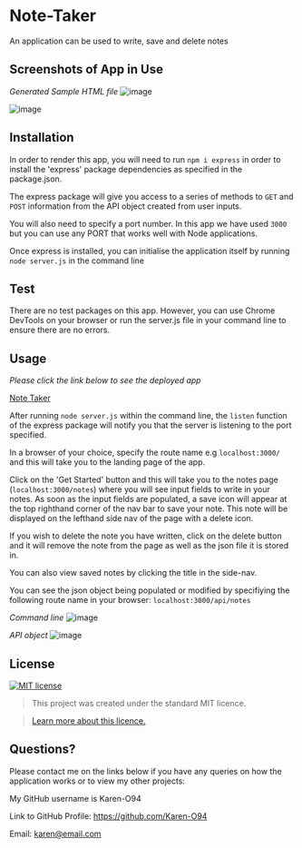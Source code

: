 # Note-Taker
An application can be used to write, save and delete notes

## Screenshots of App in Use
*Generated Sample HTML file*
![image](https://user-images.githubusercontent.com/74797740/110216984-891ec500-7ea9-11eb-84cb-405f59f5d2f2.png)

![image](https://user-images.githubusercontent.com/74797740/110217050-edda1f80-7ea9-11eb-90c9-b61b83ff9a1e.png)

## Installation
In order to render this app, you will need to run `npm i express` in order to install the 'express' package dependencies as specified in the package.json.

The express package will give you access to a series of methods to `GET` and `POST` information from the API object created from user inputs. 

You will also need to specify a port number. In this app we have used `3000` but you can use any PORT that works well with Node applications. 

Once express is installed, you can initialise the application itself by running `node server.js` in the command line

## Test
There are no test packages on this app. However, you can use Chrome DevTools on your browser or run the server.js file in your command line to ensure there are no errors. 

## Usage 
*Please click the link below to see the deployed app*

[Note Taker](https://uob-note-taker.herokuapp.com/)

After running `node server.js` within the command line, the `listen` function of the express package will notify you that the server is listening to the port specified. 

In a browser of your choice, specify the route name e.g `localhost:3000/` and this will take you to the landing page of the app. 

Click on the 'Get Started' button and this will take you to the notes page (`localhost:3000/notes`) where you will see input fields to write in your notes. As soon as the input fields are populated, a save icon will appear at the top righthand corner of the nav bar to save your note. This note will be displayed on the lefthand side nav of the page with a delete icon.

If you wish to delete the note you have written, click on the delete button and it will remove the note from the page as well as the json file it is stored in. 

You can also view saved notes by clicking the title in the side-nav.

You can see the json object being populated or modified by specifiying the following route name in your browser: `localhost:3000/api/notes`

*Command line*
![image](https://user-images.githubusercontent.com/74797740/110217124-4f01f300-7eaa-11eb-9c42-bbe8487135f7.png)

*API object*
![image](https://user-images.githubusercontent.com/74797740/110217101-398cc900-7eaa-11eb-939d-785e7e44aaee.png)


## License
[![MIT license](https://img.shields.io/badge/License-MIT-blue.svg)](https://lbesson.mit-license.org/)

> This project was created under the standard MIT licence.

> [Learn more about this licence.](https://lbesson.mit-license.org/)

## Questions?

Please contact me on the links below if you have any queries on how the application works or to view my other projects:

My GitHub username is Karen-O94 

Link to GitHub Profile: https://github.com/Karen-O94

Email:  karen@email.com